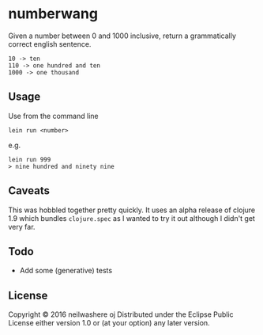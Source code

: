 # numberwang

Given a number between 0 and 1000 inclusive, return a grammatically correct english sentence.

    10 -> ten
    110 -> one hundred and ten
    1000 -> one thousand

## Usage

Use from the command line

    lein run <number>

e.g.

    lein run 999
    > nine hundred and ninety nine

## Caveats

This was hobbled together pretty quickly. It uses an alpha release of clojure 1.9 which bundles `clojure.spec` as I wanted to try it out although I didn't get very far.

## Todo

* Add some (generative) tests


## License

Copyright © 2016 neilwashere
oj
Distributed under the Eclipse Public License either version 1.0 or (at
your option) any later version.
